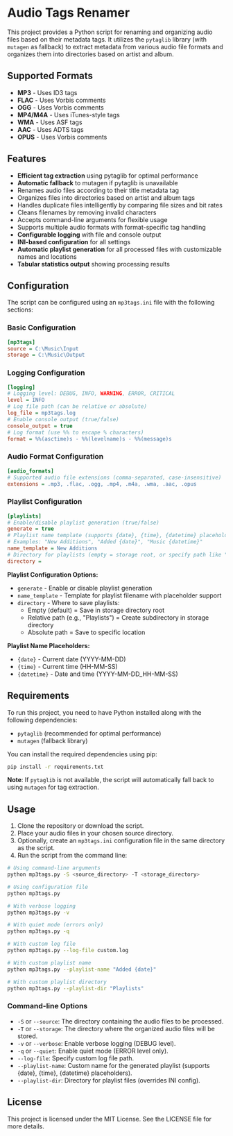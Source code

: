 # Audio Tags Renamer

This project provides a Python script for renaming and organizing audio files based on their metadata tags. It utilizes the `pytaglib` library (with `mutagen` as fallback) to extract metadata from various audio file formats and organizes them into directories based on artist and album.

## Supported Formats

- **MP3** - Uses ID3 tags
- **FLAC** - Uses Vorbis comments
- **OGG** - Uses Vorbis comments  
- **MP4/M4A** - Uses iTunes-style tags
- **WMA** - Uses ASF tags
- **AAC** - Uses ADTS tags
- **OPUS** - Uses Vorbis comments

## Features

- **Efficient tag extraction** using pytaglib for optimal performance
- **Automatic fallback** to mutagen if pytaglib is unavailable
- Renames audio files according to their title metadata tag
- Organizes files into directories based on artist and album tags
- Handles duplicate files intelligently by comparing file sizes and bit rates
- Cleans filenames by removing invalid characters
- Accepts command-line arguments for flexible usage
- Supports multiple audio formats with format-specific tag handling
- **Configurable logging** with file and console output
- **INI-based configuration** for all settings
- **Automatic playlist generation** for all processed files with customizable names and locations
- **Tabular statistics output** showing processing results

## Configuration

The script can be configured using an `mp3tags.ini` file with the following sections:

### Basic Configuration

```ini
[mp3tags]
source = C:\Music\Input
storage = C:\Music\Output
```

### Logging Configuration

```ini
[logging]
# Logging level: DEBUG, INFO, WARNING, ERROR, CRITICAL
level = INFO
# Log file path (can be relative or absolute)
log_file = mp3tags.log
# Enable console output (true/false)
console_output = true
# Log format (use %% to escape % characters)
format = %%(asctime)s - %%(levelname)s - %%(message)s
```

### Audio Format Configuration

```ini
[audio_formats]
# Supported audio file extensions (comma-separated, case-insensitive)
extensions = .mp3, .flac, .ogg, .mp4, .m4a, .wma, .aac, .opus
```

### Playlist Configuration

```ini
[playlists]
# Enable/disable playlist generation (true/false)
generate = true
# Playlist name template (supports {date}, {time}, {datetime} placeholders)
# Examples: "New Additions", "Added {date}", "Music {datetime}"
name_template = New Additions
# Directory for playlists (empty = storage root, or specify path like "Playlists" or absolute path)
directory =
```

**Playlist Configuration Options:**

- `generate` - Enable or disable playlist generation
- `name_template` - Template for playlist filename with placeholder support
- `directory` - Where to save playlists:
  - Empty (default) = Save in storage directory root
  - Relative path (e.g., "Playlists") = Create subdirectory in storage directory
  - Absolute path = Save to specific location

**Playlist Name Placeholders:**

- `{date}` - Current date (YYYY-MM-DD)
- `{time}` - Current time (HH-MM-SS)
- `{datetime}` - Date and time (YYYY-MM-DD_HH-MM-SS)

## Requirements

To run this project, you need to have Python installed along with the following dependencies:

- `pytaglib` (recommended for optimal performance)
- `mutagen` (fallback library)

You can install the required dependencies using pip:

```bash
pip install -r requirements.txt
```

**Note**: If `pytaglib` is not available, the script will automatically fall back to using `mutagen` for tag extraction.

## Usage

1. Clone the repository or download the script.
2. Place your audio files in your chosen source directory.
3. Optionally, create an `mp3tags.ini` configuration file in the same directory as the script.
4. Run the script from the command line:

```bash
# Using command-line arguments
python mp3tags.py -S <source_directory> -T <storage_directory>

# Using configuration file
python mp3tags.py

# With verbose logging
python mp3tags.py -v

# With quiet mode (errors only)
python mp3tags.py -q

# With custom log file
python mp3tags.py --log-file custom.log

# With custom playlist name
python mp3tags.py --playlist-name "Added {date}"

# With custom playlist directory
python mp3tags.py --playlist-dir "Playlists"
```

### Command-line Options

- `-S` or `--source`: The directory containing the audio files to be processed.
- `-T` or `--storage`: The directory where the organized audio files will be stored.
- `-v` or `--verbose`: Enable verbose logging (DEBUG level).
- `-q` or `--quiet`: Enable quiet mode (ERROR level only).
- `--log-file`: Specify custom log file path.
- `--playlist-name`: Custom name for the generated playlist (supports {date}, {time}, {datetime} placeholders).
- `--playlist-dir`: Directory for playlist files (overrides INI config).

## License

This project is licensed under the MIT License. See the LICENSE file for more details.
